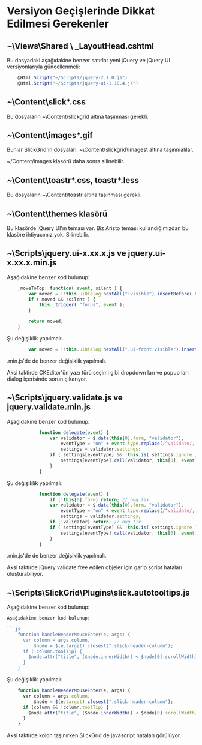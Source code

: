 # Versiyon Geçişlerinde Dikkat Edilmesi Gerekenler

## ~\Views\Shared \ _LayoutHead.cshtml

Bu dosyadaki aşağıdakine benzer satırlar yeni jQuery ve jQuery UI versiyonlarıyla güncellenmeli:

```cs
    @Html.Script("~/Scripts/jquery-2.1.0.js")
    @Html.Script("~/Scripts/jquery-ui-1.10.4.js")
```

## ~\Content\slick*.css

Bu dosyaların ~\Content\slickgrid altına taşınması gerekli.

## ~\Content\images\*.gif

Bunlar SlickGrid'in dosyaları. ~\Content\slickgrid\images\ altına taşınmalılar.

~/Content/images klasörü daha sonra silinebilir.

## ~\Content\toastr*.css, toastr*.less

Bu dosyaların ~\Content\toastr altına taşınması gerekli.

## ~\Content\themes klasörü

Bu klasörde jQuery UI'ın teması var. Biz Aristo teması kullandığımızdan bu klasöre ihtiyacımız yok. Silinebilir.

## ~\Scripts\jquery.ui-x.xx.x.js ve jquery.ui-x.xx.x.min.js

Aşağıdakine benzer kod bulunup:


```js
	_moveToTop: function( event, silent ) {
		var moved = !!this.uiDialog.nextAll(":visible").insertBefore( this.uiDialog ).length;
		if ( moved && !silent ) {
			this._trigger( "focus", event );
		}

		return moved;
	}
```

Şu değişiklik yapılmalı:

```js
	    var moved = !!this.uiDialog.nextAll(".ui-front:visible").insertBefore(this.uiDialog).length;
```

.min.js'de de benzer değişiklik yapılmalı.

Aksi taktirde CKEditor'ün yazı türü seçimi gibi dropdown ları ve popup ları dialog içerisinde sorun çıkarıyor.



## ~\Scripts\jquery.validate.js ve jquery.validate.min.js

Aşağıdakine benzer kod bulunup:

```js
			function delegate(event) {
				var validator = $.data(this[0].form, "validator"),
					eventType = "on" + event.type.replace(/^validate/, ""),
					settings = validator.settings;
				if ( settings[eventType] && !this.is( settings.ignore ) ) {
					settings[eventType].call(validator, this[0], event);
				}
			}
```

Şu değişiklik yapılmalı:

```js
			function delegate(event) {
				if (!this[0].form) return; // bug fix
				var validator = $.data(this[0].form, "validator"),
					eventType = "on" + event.type.replace(/^validate/, ""),
					settings = validator.settings;
				if (!validator) return; // bug fix
				if ( settings[eventType] && !this.is( settings.ignore ) ) {
					settings[eventType].call(validator, this[0], event);
				}
			}
```

.min.js'de de benzer değişiklik yapılmalı.

Aksi taktirde jQuery validate free edilen objeler için garip script hataları oluşturabiliyor.

## ~\Scripts\SlickGrid\Plugins\slick.autotooltips.js

Aşağıdakine benzer kod bulunup:

```js
Aşağıdakine benzer kod bulunup:

```js
    function handleHeaderMouseEnter(e, args) {
      var column = args.column,
          $node = $(e.target).closest(".slick-header-column");
      if (!column.toolTip) {
        $node.attr("title", ($node.innerWidth() < $node[0].scrollWidth) ? column.name : "");
      }
    }

```


Şu değişiklik yapılmalı:

```js
    function handleHeaderMouseEnter(e, args) {
      var column = args.column,
          $node = $(e.target).closest(".slick-header-column");
      if (column && !column.toolTip) {
        $node.attr("title", ($node.innerWidth() < $node[0].scrollWidth) ? column.name : "");
      }
    }
```

Aksi taktirde kolon taşınırken SlickGrid de javascript hataları görülüyor.

